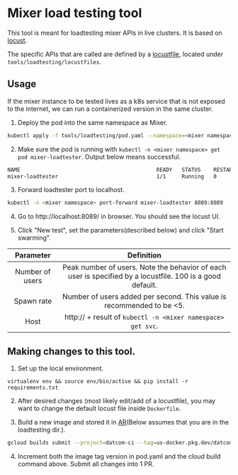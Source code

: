 # Mixer load testing tool

This tool is meant for loadtesting mixer APIs in live clusters. It is based on [locust](https://docs.locust.io/en/stable/).

The specific APIs that are called are defined by a [locustfile](https://docs.locust.io/en/stable/writing-a-locustfile.html), located under `tools/loadtesting/locustfiles`. 

## Usage

If the mixer instance to be tested lives as a k8s service that is not exposed to the internet, we can run a containerized version in the same cluster.

1.  Deploy the pod into the same namespace as Mixer.

```sh
kubectl apply -f tools/loadtesting/pod.yaml --namespace=<mixer namespace>
```

2.  Make sure the pod is running with `kubectl -n <mixer namespace> get pod mixer-loadtester`. Output below means successful.

```sh
NAME                                           READY   STATUS    RESTARTS      AGE
mixer-loadtester                               1/1     Running   0             0m
```

3.  Forward loadtester port to localhost.

```sh
kubectl -n <mixer namespace> port-forward mixer-loadtester 8089:8089
```

4.  Go to http://localhost:8089/ in browser. You should see the locust UI.

5.  Click "New test", set the parameters(described below) and click "Start swarming".

| Parameter | Definition |
| :---: | :---: | 
| Number of users  | Peak number of users. Note the behavior of each user is specified by a locustfile. 100 is a good default. |
| Spawn rate  | Number of users added per second. This value is recommended to be <5. |
| Host  | http:// + result of `kubectl -n <mixer namespace> get svc`. | 

## Making changes to this tool.

1.  Set up the local environment.

`virtualenv env && source env/bin/active && pip install -r requirements.txt`

2.  After desired changes (most likely edit/add of a locustfile), you may want to change the default locust file inside `Dockerfile`.

3.  Build a new image and stored it in [AR](https://cloud.google.com/artifact-registry/docs)(Below assumes that you are in the loadtesting dir.).

```sh
gcloud builds submit --project=datcom-ci --tag=us-docker.pkg.dev/datcom-ci/mixer/loadtester:v2
```
4.  Increment both the image tag version in pod.yaml and the cloud build command above. Submit all changes into 1 PR.